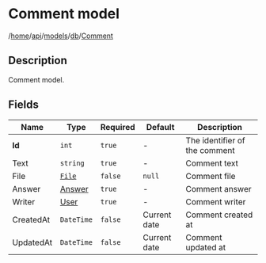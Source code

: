 # Comment model

/[home](/README.md)/[api](/docs/api/README.md)/[models](/docs/api/README.md#models)/[db](/docs/api/README.md#database-models)/[Comment](/docs/api/models/db/Comment.md)

## Description

Comment model.

## Fields

| Name | Type | Required | Default | Description |
| ---- | ---- | -------- | ------- | ----------- |
| __Id__ | `int` | `true` | - | The identifier of the comment |
| Text | `string` | `true` | - | Comment text |
| File | [`File`](File.md) | `false` | `null` | Comment file |
| Answer | [Answer](Answer.md) | `true` | - | Comment answer |
| Writer | [User](User.md) | `true` | - | Comment writer |
| CreatedAt | `DateTime` | `false` | Current date | Comment created at |
| UpdatedAt | `DateTime` | `false` | Current date | Comment updated at |
